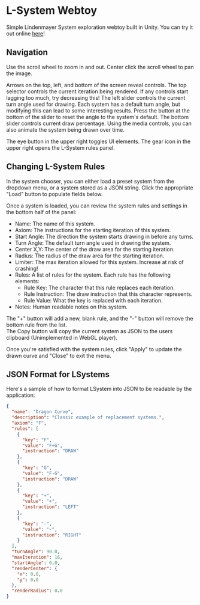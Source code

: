# L-System Webtoy
Simple Lindenmayer System exploration webtoy built in Unity. You can try it out online [here](https://dqwertyc.github.io/lsystem-webtoy/)!

## Navigation
Use the scroll wheel to zoom in and out. Center click the scroll wheel to pan the image.

Arrows on the top, left, and bottom of the screen reveal controls.
The top selector controls the current iteration being rendered. If any controls start lagging too much, try decreasing this!
The left slider controls the current turn angle used for drawing. Each system has a default turn angle, but modifying this can lead to some interesting results. Press the button at the bottom of the slider to reset the angle to the system's default.
The bottom slider controls current draw percentage. Using the media controls, you can also animate the system being drawn over time.

The eye button in the upper right toggles UI elements.
The gear icon in the upper right opens the L-System rules panel.

## Changing L-System Rules
In the system chooser, you can either load a preset system from the dropdown menu, or a system stored as a JSON string. Click the appropriate "Load" button to populate fields below.

Once a system is loaded, you can review the system rules and settings in the bottom half of the panel:
* Name: The name of this system.
* Axiom: The instructions for the starting iteration of this system.
* Start Angle: The direction the system starts drawing in before any turns.
* Turn Angle: The default turn angle used in drawing the system.
* Center X,Y: The center of the draw area for the starting iteration.
* Radius: The radius of the draw area for the starting iteration.
* Limiter: The max iteration allowed for this system. Increase at risk of crashing!
* Rules: A list of rules for the system. Each rule has the following elements:
  * Rule Key: The character that this rule replaces each iteration.
  * Rule Instruction: The draw instruction that this character represents.
  * Rule Value: What the key is replaced with each iteration.
* Notes: Human readable notes on this system.

The "+" button will add a new, blank rule, and the "-" button will remove the bottom rule from the list.  
The Copy button will copy the current system as JSON to the users clipboard (Unimplemented in WebGL player).


Once you're satisfied with the system rules, click "Apply" to update the drawn curve and "Close" to exit the menu.

## JSON Format for LSystems
Here's a sample of how to format LSystem into JSON to be readable by the application:
```json
{
  "name": "Dragon Curve",
  "description": "Classic example of replacement systems.",
  "axiom": "F",
  "rules": [
    {
      "key": "F",
      "value": "F+G",
      "instruction": "DRAW"
    },
    {
      "key": "G",
      "value": "F-G",
      "instruction": "DRAW"
    },
    {
      "key": "+",
      "value": "+",
      "instruction": "LEFT"
    },
    {
      "key": "-",
      "value": "-",
      "instruction": "RIGHT"
    }
  ],
  "turnAngle": 90.0,
  "maxIteration": 16,
  "startAngle": 0.0,
  "renderCenter": {
    "x": 0.0,
    "y": 0.0
  },
  "renderRadius": 0.0
}
```

